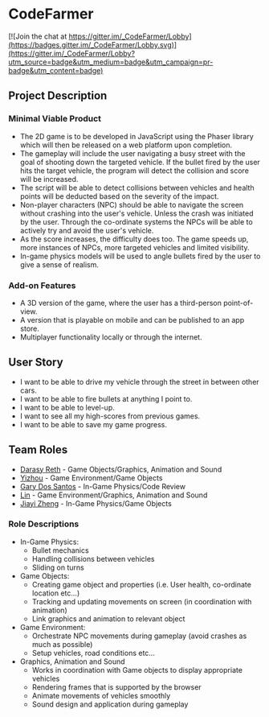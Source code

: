 # CodeFarmer
[![Join the chat at https://gitter.im/_CodeFarmer/Lobby](https://badges.gitter.im/_CodeFarmer/Lobby.svg)](https://gitter.im/_CodeFarmer/Lobby?utm_source=badge&utm_medium=badge&utm_campaign=pr-badge&utm_content=badge)

## Project Description

### Minimal Viable Product
* The 2D game is to be developed in JavaScript using the Phaser library which will then be released on a web platform upon completion.
* The gameplay will include the user navigating a busy street with the goal of shooting down the targeted vehicle. If the bullet fired by the user hits the target vehicle, the program will detect the collision and score will be increased.
* The script will be able to detect collisions between vehicles and health points will be deducted based on the severity of the impact.
* Non-player characters (NPC) should be able to navigate the screen without crashing into the user's vehicle. Unless the crash was initiated by the user. Through the co-ordinate systems the NPCs will be able to actively try and avoid the user's vehicle.
* As the score increases, the difficulty does too. The game speeds up, more instances of NPCs, more targeted vehicles and limited visibility.
* In-game physics models will be used to angle bullets fired by the user to give a sense of realism.

### Add-on Features
* A 3D version of the game, where the user has a third-person point-of-view.
* A version that is playable on mobile and can be published to an app store.
* Multiplayer functionality locally or through the internet.

## User Story
* I want to be able to drive my vehicle through the street in between other cars.
* I want to be able to fire bullets at anything I point to.
* I want to be able to level-up.
* I want to see all my high-scores from previous games.
* I want to be able to save my game progress.

## Team Roles
* [Darasy Reth](https://github.com/darasy) - Game Objects/Graphics, Animation and Sound
* [Yizhou](https://github.com/sunyizhou) - Game Environment/Game Objects
* [Gary Dos Santos](https://github.com/LameLemon) - In-Game Physics/Code Review
* [Lin](https://github.com/linlinlin3) - Game Environment/Graphics, Animation and Sound
* [Jiayi Zheng](https://github.com/JiayiZheng) - In-Game Physics/Game Objects

### Role Descriptions
* In-Game Physics:
  * Bullet mechanics
  * Handling collisions between vehicles
  * Sliding on turns
* Game Objects:
  * Creating game object and properties (i.e. User health, co-ordinate location etc...)
  * Tracking and updating movements on screen (in coordination with animation)
  * Link graphics and animation to relevant object
* Game Environment:
  * Orchestrate NPC movements during gameplay (avoid crashes as much as possible)
  * Setup vehicles, road conditions etc...
* Graphics, Animation and Sound
  * Works in coordination with Game objects to display appropriate vehicles
  * Rendering frames that is supported by the browser
  * Animate movements of vehicles smoothly
  * Sound design and application during gameplay
